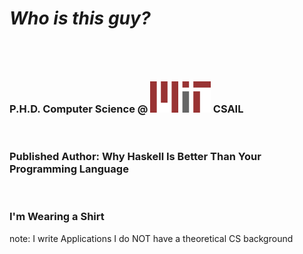 # <em>Who is this guy?</em>
<br>
<h3 class="fragment highlight-red">P.H.D. Computer Science @ <img src="./img/mit.png" height="50" style="margin-bottom: 0; margin-top: 25px" /> CSAIL</h3><br>

<h3 class="fragment highlight-red">Published Author: Why Haskell Is Better Than Your Programming Language</h3><br>

<h3>I'm Wearing a Shirt</h3>


note:
    I write Applications
    I do NOT have a theoretical CS background
